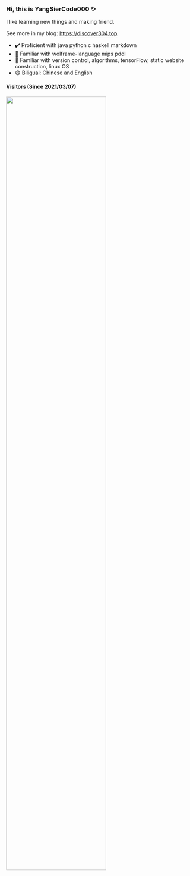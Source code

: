 ### Hi, this is YangSierCode000 ✨ 

I like learning new things and making friend.

See more in my blog: https://discover304.top


- ✔️ Proficient with java python c haskell markdown
- 💬 Familiar with wolframe-language mips pddl
- 🌱 Familiar with version control, algorithms, tensorFlow, static website construction, linux OS
- 😄 Biligual: Chinese and English

#### Visitors (Since 2021/03/07)
[<div align="left"><img src="https://count.getloli.com/get/@YangSierCode000?theme=rule34" style="width: 73%;"></div>](https://count.getloli.com/get/@YangSierCode000?theme=rule34)
<!-- 
[![](https://github-readme-stats.vercel.app/api?username=discover304&theme=default&bg_color=FFFFFF&text_color=000000&title_color=000000&count_private=true)](https://github.com/Discover304) -->

<!--
[![willianrod's wakatime stats](https://github-readme-stats.vercel.app/api/wakatime?username=Discover304)](https://wakatime.com/dashboard)
-->
<!--
**Discover304/Discover304** is a ✨ _special_ ✨ repository because its `README.md` (this file) appears on your GitHub profile.

Here are some ideas to get you started:

- 🔭 I’m currently working on ...
- 🌱 I’m currently learning ...
- 👯 I’m looking to collaborate on ...
- 🤔 I’m looking for help with ...
- 💬 Ask me about ...
- 📫 How to reach me: ...
- 😄 Pronouns: ...
- ⚡ Fun fact: ...
-->
